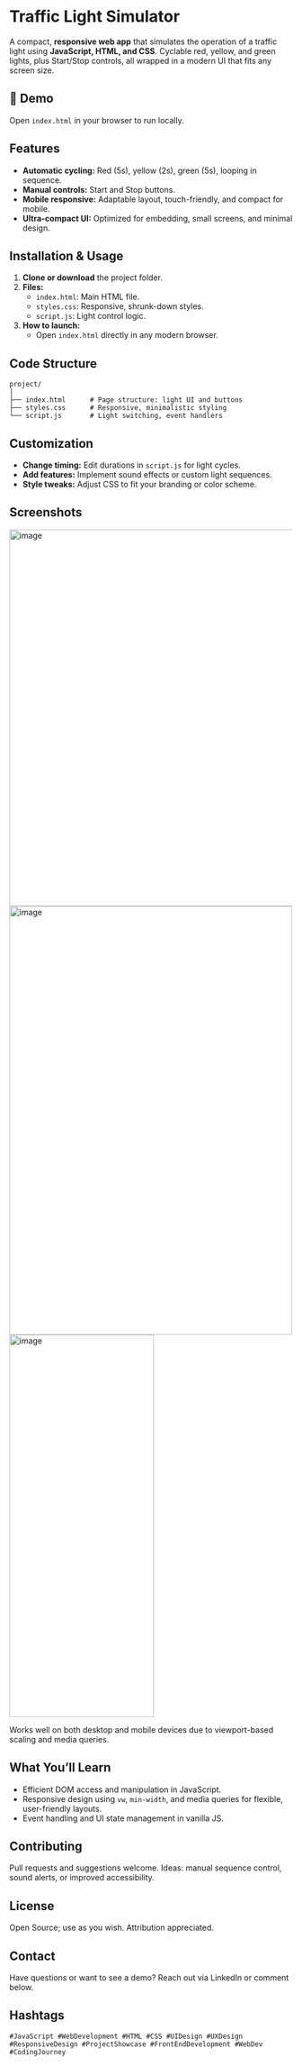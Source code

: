 # Traffic Light Simulator

A compact, **responsive web app** that simulates the operation of a traffic light using **JavaScript, HTML, and CSS**. Cyclable red, yellow, and green lights, plus Start/Stop controls, all wrapped in a modern UI that fits any screen size.

## 🚥 Demo

Open `index.html` in your browser to run locally.

## Features

- **Automatic cycling:** Red (5s), yellow (2s), green (5s), looping in sequence.
- **Manual controls:** Start and Stop buttons.
- **Mobile responsive:** Adaptable layout, touch-friendly, and compact for mobile.
- **Ultra-compact UI:** Optimized for embedding, small screens, and minimal design.

## Installation & Usage

1. **Clone or download** the project folder.
2. **Files:**
   - `index.html`: Main HTML file.
   - `styles.css`: Responsive, shrunk-down styles.
   - `script.js`: Light control logic.
3. **How to launch:**
   - Open `index.html` directly in any modern browser.

## Code Structure

```plaintext
project/
│
├── index.html      # Page structure: light UI and buttons
├── styles.css      # Responsive, minimalistic styling
└── script.js       # Light switching, event handlers
```

## Customization

- **Change timing:** Edit durations in `script.js` for light cycles.
- **Add features:** Implement sound effects or custom light sequences.
- **Style tweaks:** Adjust CSS to fit your branding or color scheme.

## Screenshots
<img width="829" height="669" alt="image" src="https://github.com/user-attachments/assets/6f3200bb-7a81-4dc4-ae6f-6f886086b04a" />
<img width="503" height="761" alt="image" src="https://github.com/user-attachments/assets/e318a0b8-d4a9-436a-86fb-80b3387771d7" />
<img width="257" height="679" alt="image" src="https://github.com/user-attachments/assets/db239f79-86fd-4422-9207-cb96c62df8f2" />




Works well on both desktop and mobile devices due to viewport-based scaling and media queries.

## What You’ll Learn

- Efficient DOM access and manipulation in JavaScript.
- Responsive design using `vw`, `min-width`, and media queries for flexible, user-friendly layouts.
- Event handling and UI state management in vanilla JS.

## Contributing

Pull requests and suggestions welcome. Ideas: manual sequence control, sound alerts, or improved accessibility.

## License

Open Source; use as you wish. Attribution appreciated.

## Contact

Have questions or want to see a demo? Reach out via LinkedIn or comment below.

## Hashtags

`#JavaScript #WebDevelopment #HTML #CSS #UIDesign #UXDesign #ResponsiveDesign #ProjectShowcase #FrontEndDevelopment #WebDev #CodingJourney`
